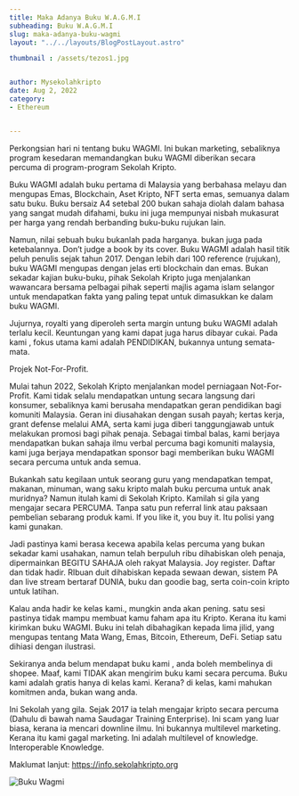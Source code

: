 ```yaml
---
title: Maka Adanya Buku W.A.G.M.I
subheading: Buku W.A.G.M.I
slug: maka-adanya-buku-wagmi
layout: "../../layouts/BlogPostLayout.astro"

thumbnail : /assets/tezos1.jpg


author: Mysekolahkripto
date: Aug 2, 2022
category: 
- Ethereum


---
```



Perkongsian hari ni tentang buku WAGMI. Ini bukan marketing, sebaliknya program kesedaran memandangkan buku WAGMI diberikan secara percuma di program-program Sekolah Kripto.

Buku WAGMI adalah buku pertama di Malaysia yang berbahasa melayu dan mengupas Emas, Blockchain, Aset Kripto, NFT serta emas, semuanya dalam satu buku. Buku bersaiz A4 setebal 200 bukan sahaja diolah dalam bahasa yang sangat mudah difahami, buku ini juga mempunyai nisbah mukasurat per harga yang rendah berbanding buku-buku rujukan lain.

Namun, nilai sebuah buku bukanlah pada harganya. bukan juga pada ketebalannya. Don’t judge a book by its cover. Buku WAGMI adalah hasil titik peluh penulis sejak tahun 2017. Dengan lebih dari 100 reference (rujukan), buku WAGMI mengupas dengan jelas erti blockchain dan emas. Bukan sekadar kajian buku-buku, pihak Sekolah Kripto juga menjalankan wawancara bersama pelbagai pihak seperti majlis agama islam selangor untuk mendapatkan fakta yang paling tepat untuk dimasukkan ke dalam buku WAGMI.

Jujurnya, royalti yang diperoleh serta margin untung buku WAGMI adalah terlalu kecil. Keuntungan yang kami dapat juga harus dibayar cukai. Pada kami , fokus utama kami adalah PENDIDIKAN, bukannya untung semata-mata.

Projek Not-For-Profit.

Mulai tahun 2022, Sekolah Kripto menjalankan model perniagaan Not-For-Profit. Kami tidak selalu mendapatkan untung secara langsung dari konsumer, sebaliknya kami berusaha mendapatkan geran pendidikan bagi komuniti Malaysia. Geran ini diusahakan dengan susah payah; kertas kerja, grant defense melalui AMA, serta kami juga diberi tanggungjawab untuk melakukan promosi bagi pihak penaja. Sebagai timbal balas, kami berjaya mendapatkan bukan sahaja ilmu verbal percuma bagi komuniti malaysia, kami juga berjaya mendapatkan sponsor bagi memberikan buku WAGMI secara percuma untuk anda semua.

Bukankah satu kegilaan untuk seorang guru yang mendapatkan tempat, makanan, minuman, wang saku kripto malah buku percuma untuk anak muridnya? Namun itulah kami di Sekolah Kripto. Kamilah si gila yang mengajar secara PERCUMA. Tanpa satu pun referral link atau paksaan pembelian sebarang produk kami. If you like it, you buy it. Itu polisi yang kami gunakan.

Jadi pastinya kami berasa kecewa apabila kelas percuma yang bukan sekadar kami usahakan, namun telah berpuluh ribu dihabiskan oleh penaja, dipermainkan BEGITU SAHAJA oleh rakyat Malaysia. Joy register. Daftar dan tidak hadir. RIbuan duit dihabiskan kepada sewaan dewan, sistem PA dan live stream bertaraf DUNIA, buku dan goodie bag, serta coin-coin kripto untuk latihan.

Kalau anda hadir ke kelas kami., mungkin anda akan pening. satu sesi pastinya tidak mampu membuat kamu faham apa itu Kripto. Kerana itu kami kirimkan buku WAGMI. Buku ini telah dibahagikan kepada lima jilid, yang mengupas tentang Mata Wang, Emas, Bitcoin, Ethereum, DeFi. Setiap satu dihiasi dengan ilustrasi.

Sekiranya anda belum mendapat buku kami , anda boleh membelinya di shopee. Maaf, kami TIDAK akan mengirim buku kami secara percuma. Buku kami adalah gratis hanya di kelas kami. Kerana? di kelas, kami mahukan komitmen anda, bukan wang anda.

Ini Sekolah yang gila. Sejak 2017 ia telah mengajar kripto secara percuma (Dahulu di bawah nama Saudagar Training Enterprise). Ini scam yang luar biasa, kerana ia mencari downline ilmu. Ini bukannya multilevel marketing. Kerana itu kami gagal marketing. Ini adalah multilevel of knowledge. Interoperable Knowledge.

Maklumat lanjut: https://info.sekolahkripto.org

<img src="/assets/BP1-buku-wagmi.webp" alt="Buku Wagmi " class="pt-4 w-1/2 mx-auto rounded-md">
